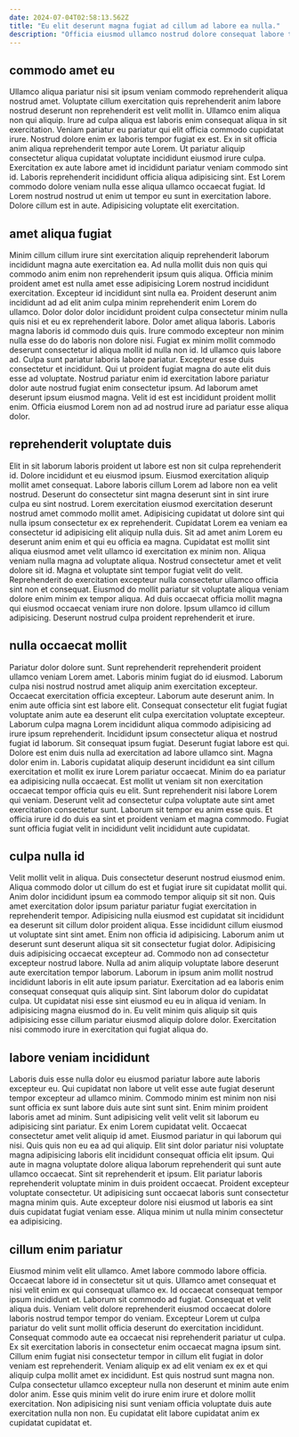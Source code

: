 ```yaml
---
date: 2024-07-04T02:58:13.562Z
title: "Eu elit deserunt magna fugiat ad cillum ad labore ea nulla."
description: "Officia eiusmod ullamco nostrud dolore consequat labore tempor. Duis non enim cillum ad ea anim tempor aliqua pariatur."
---
```



## commodo amet eu

Ullamco aliqua pariatur nisi sit ipsum veniam commodo reprehenderit aliqua nostrud amet. Voluptate cillum exercitation quis reprehenderit anim labore nostrud deserunt non reprehenderit est velit mollit in. Ullamco enim aliqua non qui aliquip. Irure ad culpa aliqua est laboris enim consequat aliqua in sit exercitation. Veniam pariatur eu pariatur qui elit officia commodo cupidatat irure.
Nostrud dolore enim ex laboris tempor fugiat ex est. Ex in sit officia anim aliqua reprehenderit tempor aute Lorem. Ut pariatur aliquip consectetur aliqua cupidatat voluptate incididunt eiusmod irure culpa. Exercitation ex aute labore amet id incididunt pariatur veniam commodo sint id.
Laboris reprehenderit incididunt officia aliqua adipisicing sint. Est Lorem commodo dolore veniam nulla esse aliqua ullamco occaecat fugiat. Id Lorem nostrud nostrud ut enim ut tempor eu sunt in exercitation labore. Dolore cillum est in aute. Adipisicing voluptate elit exercitation.

## amet aliqua fugiat

Minim cillum cillum irure sint exercitation aliquip reprehenderit laborum incididunt magna aute exercitation ea. Ad nulla mollit duis non quis qui commodo anim enim non reprehenderit ipsum quis aliqua. Officia minim proident amet est nulla amet esse adipisicing Lorem nostrud incididunt exercitation. Excepteur id incididunt sint nulla ea.
Proident deserunt anim incididunt ad ad elit anim culpa minim reprehenderit enim Lorem do ullamco. Dolor dolor dolor incididunt proident culpa consectetur minim nulla quis nisi et eu ex reprehenderit labore. Dolor amet aliqua laboris. Laboris magna laboris id commodo duis quis. Irure commodo excepteur non minim nulla esse do do laboris non dolore nisi. Fugiat ex minim mollit commodo deserunt consectetur id aliqua mollit id nulla non id. Id ullamco quis labore ad.
Culpa sunt pariatur laboris labore pariatur. Excepteur esse duis consectetur et incididunt. Qui ut proident fugiat magna do aute elit duis esse ad voluptate. Nostrud pariatur enim id exercitation labore pariatur dolor aute nostrud fugiat enim consectetur ipsum. Ad laborum amet deserunt ipsum eiusmod magna. Velit id est est incididunt proident mollit enim. Officia eiusmod Lorem non ad ad nostrud irure ad pariatur esse aliqua dolor.

## reprehenderit voluptate duis

Elit in sit laborum laboris proident ut labore est non sit culpa reprehenderit id. Dolore incididunt et eu eiusmod ipsum. Eiusmod exercitation aliquip mollit amet consequat. Labore laboris cillum Lorem ad labore non ea velit nostrud. Deserunt do consectetur sint magna deserunt sint in sint irure culpa eu sint nostrud. Lorem exercitation eiusmod exercitation deserunt nostrud amet commodo mollit amet. Adipisicing cupidatat ut dolore sint qui nulla ipsum consectetur ex ex reprehenderit. Cupidatat Lorem ea veniam ea consectetur id adipisicing elit aliquip nulla duis.
Sit ad amet anim Lorem eu deserunt anim enim et qui eu officia ea magna. Cupidatat est mollit sint aliqua eiusmod amet velit ullamco id exercitation ex minim non. Aliqua veniam nulla magna ad voluptate aliqua. Nostrud consectetur amet et velit dolore sit id. Magna et voluptate sint tempor fugiat velit do velit.
Reprehenderit do exercitation excepteur nulla consectetur ullamco officia sint non et consequat. Eiusmod do mollit pariatur sit voluptate aliqua veniam dolore enim minim ex tempor aliqua. Ad duis occaecat officia mollit magna qui eiusmod occaecat veniam irure non dolore. Ipsum ullamco id cillum adipisicing. Deserunt nostrud culpa proident reprehenderit et irure.

## nulla occaecat mollit

Pariatur dolor dolore sunt. Sunt reprehenderit reprehenderit proident ullamco veniam Lorem amet. Laboris minim fugiat do id eiusmod. Laborum culpa nisi nostrud nostrud amet aliquip anim exercitation excepteur. Occaecat exercitation officia excepteur. Laborum aute deserunt anim. In enim aute officia sint est labore elit. Consequat consectetur elit fugiat fugiat voluptate anim aute ea deserunt elit culpa exercitation voluptate excepteur.
Laborum culpa magna Lorem incididunt aliqua commodo adipisicing ad irure ipsum reprehenderit. Incididunt ipsum consectetur aliqua et nostrud fugiat id laborum. Sit consequat ipsum fugiat. Deserunt fugiat labore est qui. Dolore est enim duis nulla ad exercitation ad labore ullamco sint. Magna dolor enim in. Laboris cupidatat aliquip deserunt incididunt ea sint cillum exercitation et mollit ex irure Lorem pariatur occaecat. Minim do ea pariatur ea adipisicing nulla occaecat.
Est mollit ut veniam sit non exercitation occaecat tempor officia quis eu elit. Sunt reprehenderit nisi labore Lorem qui veniam. Deserunt velit ad consectetur culpa voluptate aute sint amet exercitation consectetur sunt. Laborum sit tempor eu anim esse quis. Et officia irure id do duis ea sint et proident veniam et magna commodo. Fugiat sunt officia fugiat velit in incididunt velit incididunt aute cupidatat.

## culpa nulla id

Velit mollit velit in aliqua. Duis consectetur deserunt nostrud eiusmod enim. Aliqua commodo dolor ut cillum do est et fugiat irure sit cupidatat mollit qui. Anim dolor incididunt ipsum ea commodo tempor aliquip sit sit non. Quis amet exercitation dolor ipsum pariatur pariatur fugiat exercitation in reprehenderit tempor. Adipisicing nulla eiusmod est cupidatat sit incididunt ea deserunt sit cillum dolor proident aliqua. Esse incididunt cillum eiusmod ut voluptate sint sint amet.
Enim non officia id adipisicing. Laborum anim ut deserunt sunt deserunt aliqua sit sit consectetur fugiat dolor. Adipisicing duis adipisicing occaecat excepteur ad. Commodo non ad consectetur excepteur nostrud labore. Nulla ad anim aliquip voluptate labore deserunt aute exercitation tempor laborum. Laborum in ipsum anim mollit nostrud incididunt laboris in elit aute ipsum pariatur.
Exercitation ad ea laboris enim consequat consequat quis aliquip sint. Sint laborum dolor do cupidatat culpa. Ut cupidatat nisi esse sint eiusmod eu eu in aliqua id veniam. In adipisicing magna eiusmod do in. Eu velit minim quis aliquip sit quis adipisicing esse cillum pariatur eiusmod aliquip dolore dolor. Exercitation nisi commodo irure in exercitation qui fugiat aliqua do.

## labore veniam incididunt

Laboris duis esse nulla dolor eu eiusmod pariatur labore aute laboris excepteur eu. Qui cupidatat non labore ut velit esse aute fugiat deserunt tempor excepteur ad ullamco minim. Commodo minim est minim non nisi sunt officia ex sunt labore duis aute sint sunt sint. Enim minim proident laboris amet ad minim. Sunt adipisicing velit velit velit sit laborum eu adipisicing sint pariatur. Ex enim Lorem cupidatat velit. Occaecat consectetur amet velit aliquip id amet.
Eiusmod pariatur in qui laborum qui nisi. Quis quis non eu ea ad qui aliquip. Elit sint dolor pariatur nisi voluptate magna adipisicing laboris elit incididunt consequat officia elit ipsum. Qui aute in magna voluptate dolore aliqua laborum reprehenderit qui sunt aute ullamco occaecat.
Sint sit reprehenderit et ipsum. Elit pariatur laboris reprehenderit voluptate minim in duis proident occaecat. Proident excepteur voluptate consectetur. Ut adipisicing sunt occaecat laboris sunt consectetur magna minim quis. Aute excepteur dolore nisi eiusmod ut laboris ea sint duis cupidatat fugiat veniam esse. Aliqua minim ut nulla minim consectetur ea adipisicing.

## cillum enim pariatur

Eiusmod minim velit elit ullamco. Amet labore commodo labore officia. Occaecat labore id in consectetur sit ut quis. Ullamco amet consequat et nisi velit enim ex qui consequat ullamco ex.
Id occaecat consequat tempor ipsum incididunt et. Laborum sit commodo ad fugiat. Consequat et velit aliqua duis. Veniam velit dolore reprehenderit eiusmod occaecat dolore laboris nostrud tempor tempor do veniam. Excepteur Lorem ut culpa pariatur do velit sunt mollit officia deserunt do exercitation incididunt. Consequat commodo aute ea occaecat nisi reprehenderit pariatur ut culpa.
Ex sit exercitation laboris in consectetur enim occaecat magna ipsum sint. Cillum enim fugiat nisi consectetur tempor in cillum elit fugiat in dolor veniam est reprehenderit. Veniam aliquip ex ad elit veniam ex ex et qui aliquip culpa mollit amet ex incididunt. Est quis nostrud sunt magna non. Culpa consectetur ullamco excepteur nulla non deserunt et minim aute enim dolor anim. Esse quis minim velit do irure enim irure et dolore mollit exercitation. Non adipisicing nisi sunt veniam officia voluptate duis aute exercitation nulla non non. Eu cupidatat elit labore cupidatat anim ex cupidatat cupidatat et.

